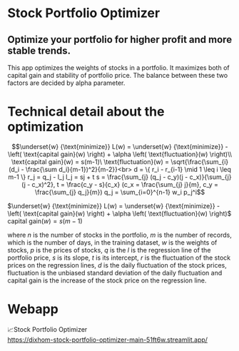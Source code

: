 # Stock Portfolio Optimizer

## Optimize your portfolio for higher profit and more stable trends.

This app optimizes the weights of stocks in a portfolio. It maximizes both of capital gain and stability of portfolio price.
The balance between these two factors are decided by alpha parameter.

# Technical detail about the optimization

```math
\underset{w} {\text{minimize}} L(w) = \underset{w} {\text{minimize}} -\left( \text{capital gain}(w) \right) + \alpha \left( \text{fluctuation}(w)  \right)\\
\text{capital gain}(w) = s(m-1)\
\text{fluctuation}(w) = \sqrt{\frac{\sum_{i}(d_i - \frac{\sum d_i}{m-1})^2}{m-2}}<br>
d = \{ r_i - r_{i-1} \mid 1 \leq i \leq m-1 \}  
r_j = q_j - l_j
l_j = sj + t
s = \frac{\sum_{j} (q_j - c_y)(j - c_x)}{\sum_{j} (j - c_x)^2}, t = \frac{c_y - s}{c_x}
(c_x = \frac{\sum_{j} j}{m}, c_y = \frac{\sum_{j} q_j}{m})
q_j = \sum_{i=0}^{n-1} w_i p_j^i
```

$\underset{w} {\text{minimize}} L(w) = \underset{w} {\text{minimize}} -\left( \text{capital gain}(w) \right) + \alpha \left( \text{fluctuation}(w)  \right)$  
$\text{capital gain}(w) = s(m-1)$  


where $n$ is the number of stocks in the portfolio, $m$ is the number of records, which is the number of days, in the training dataset, $w$ is the weights of stocks, $p$ is the prices of stocks, $q$ is the $l$ is the regression line of the portfolio price, $s$ is its slope, $t$ is its intercept, $r$ is the fluctuation of the stock prices on the regression lines, $d$ is the daily fluctuation of the stock prices, $\text{fluctuation}$ is the unbiased standard deviation of the daily fluctuation and $\text{capital gain}$ is the increase of the stock price on the regression line.

# Webapp

📈Stock Portfolio Optimizer  
https://dixhom-stock-portfolio-optimizer-main-51ft6w.streamlit.app/
